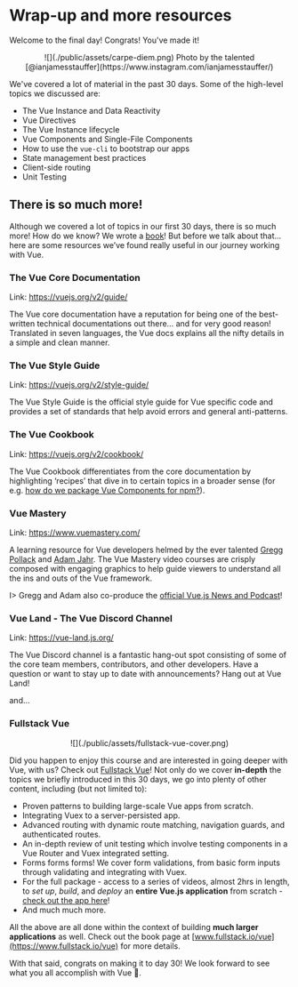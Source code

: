 # Wrap-up and more resources

Welcome to the final day! Congrats! You've made it!

<p align="center"> 
![](./public/assets/carpe-diem.png)
Photo by the talented [@ianjamesstauffer](https://www.instagram.com/ianjamesstauffer/)
</p>

We've covered a lot of material in the past 30 days. Some of the high-level topics we discussed are:

- The Vue Instance and Data Reactivity
- Vue Directives
- The Vue Instance lifecycle
- Vue Components and Single-File Components
- How to use the `vue-cli` to bootstrap our apps
- State management best practices
- Client-side routing
- Unit Testing

## There is so much more!

Although we covered a lot of topics in our first 30 days, there is so much more! How do we know? We wrote a [book](https://www.fullstack.io/vue/)! But before we talk about that… here are some resources we’ve found really useful in our journey working with Vue.

### The Vue Core Documentation

Link: https://vuejs.org/v2/guide/

The Vue core documentation have a reputation for being one of the best-written technical documentations out there… and for very good reason! Translated in seven languages, the Vue docs explains all the nifty details in a simple and clean manner.

### The Vue Style Guide

Link: https://vuejs.org/v2/style-guide/

The Vue Style Guide is the official style guide for Vue specific code and provides a set of standards that help avoid errors and general anti-patterns.

### The Vue Cookbook

Link: https://vuejs.org/v2/cookbook/

The Vue Cookbook differentiates from the core documentation by highlighting ‘recipes’ that dive in to certain topics in a broader sense (for e.g. [how do we package Vue Components for npm?](https://vuejs.org/v2/cookbook/packaging-sfc-for-npm.html)).

### Vue Mastery

Link: https://www.vuemastery.com/

A learning resource for Vue developers helmed by the ever talented [Gregg Pollack](https://twitter.com/greggpollack) and [Adam Jahr](https://twitter.com/AdamJahr). The Vue Mastery video courses are crisply composed with engaging graphics to help guide viewers to understand all the ins and outs of the Vue framework.

I> Gregg and Adam also co-produce the [official Vue.js News and Podcast](https://news.vuejs.org/)!

### Vue Land - The Vue Discord Channel

Link: https://vue-land.js.org/

The Vue Discord channel is a fantastic hang-out spot consisting of some of the core team members, contributors, and other developers. Have a question or want to stay up to date with announcements? Hang out at Vue Land!

and...

### Fullstack Vue

<p align="center"> 
![](./public/assets/fullstack-vue-cover.png)
</p>

Did you happen to enjoy this course and are interested in going deeper with Vue, with us? Check out [Fullstack Vue](https://www.fullstack.io/vue)! Not only do we cover __in-depth__ the topics we briefly introduced in this 30 days, we go into plenty of other content, including (but not limited to):

- Proven patterns to building large-scale Vue apps from scratch.
- Integrating Vuex to a server-persisted app.
- Advanced routing with dynamic route matching, navigation guards, and authenticated routes.
- An in-depth review of unit testing which involve testing components in a Vue Router and Vuex integrated setting.
- Forms forms forms! We cover form validations, from basic form inputs through validating and integrating with Vuex.
- For the full package - access to a series of videos, almost 2hrs in length, to _set up_, _build_, and _deploy_ an __entire Vue.js application__ from scratch - [check out the app here](http://simplecoincap.com/)!
- And much much more.

All the above are all done within the context of building __much larger applications__ as well. Check out the book page at [www.fullstack.io/vue](https://www.fullstack.io/vue) for more details.

With that said, congrats on making it to day 30! We look forward to see what you all accomplish with Vue 🎉.
